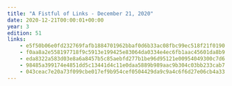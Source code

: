 ```yaml
---
title: "A Fistful of Links - December 21, 2020"
date: 2020-12-21T00:00:01+00:00
year: 3
edition: 51
links:
    - e5f50b06e0fd232769fafb1884701962bbaf0d6b33ac08fbc99ec518f21f0190
    - f0aa8a2e558197718f9c5913e199425e83064da0334e4ec6fb1aac45601da8b9
    - eda8322a583d03e8a6a8457b5c85aebfd277b1be96d95121e00954049300c7d6
    - 98485a399174e4851dd5c13441d4c11e0daa5889b989aac9b304c03bb233cab7
    - 043ceac7e20a73f099cbe017ef9b954cef0504429da9c9a4c6f6d27e06cb4a33
---
```


